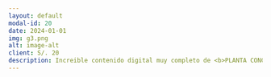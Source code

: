 ```yaml
---
layout: default
modal-id: 20
date: 2024-01-01
img: g3.png
alt: image-alt
client: S/. 20
description: Increible contenido digital muy completo de <b>PLANTA CONCENTRADORA.</b><br><br>ppts, sesiones grabadas, manuales, videos adicionales y mas... 
---
```

